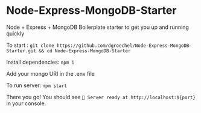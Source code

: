 # Node-Express-MongoDB-Starter
Node + Express + MongoDB Boilerplate starter to get you up and running quickly

To start : ```git clone https://github.com/dgroechel/Node-Express-MongoDB-Starter.git && cd Node-Express-MongoDB-Starter```

Install dependencies: ``` npm i ```

Add your mongo URI in the .env file

To run server: ```npm start```

There you go! You should see ```🚀 Server ready at http://localhost:${port}``` in your console. 
